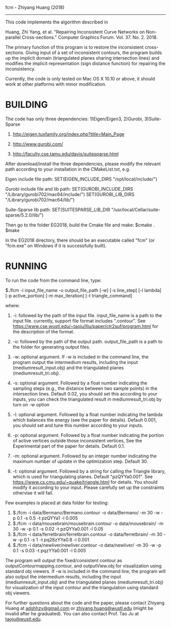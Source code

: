 fcm - Zhiyang Huang (2018)

------------------------------------

This code implements the algorithm described in

Huang, Zhi Yang, et al. "Repairing Inconsistent Curve Networks on Non-parallel Cross-sections." Computer Graphics Forum. Vol. 37. No. 2. 2018.

The primary function of this program is to restore the inconsistent cross-sections. Giving input of a set of inconsistent contours, the program builds up the implicit domain (triangulated planes sharing intersection lines) and modifies the implicit representation (sign distance function) for repairing the inconsistency.

Currently, the code is only tested on Mac OS X 10.10 or above, it should work at other platforms with minor modification.


BUILDING
======================================================================================================


The code has only three dependencies: 1)Eigen/Eigen3,   2)Gurobi,  3)Suite-Sparse

1) http://eigen.tuxfamily.org/index.php?title=Main_Page

2) http://www.gurobi.com/

3) http://faculty.cse.tamu.edu/davis/suitesparse.html

After download/install the three dependencies, please modify the relevant path according to your installation in the CMakeList.txt, e.g.

Eigen include file path:    SET(EIGEN_INCLUDE_DIRS "/opt/local/include/")

Gurobi include file and lib path:
SET(GUROBI_INCLUDE_DIRS "/Library/gurobi702/mac64/include/")
SET(GUROBI_LIB_DIRS "/Library/gurobi702/mac64/lib/")

Suite-Sparse lib path:  SET(SUITESPARSE_LIB_DIR "/usr/local/Cellar/suite-sparse/5.2.0/lib/")

Then go to the folder EG2018, build the Cmake file and make:
$cmake .
$make

In the EG2018 directory, there should be an executable called "fcm" (or "fcm.exe" on Windows if it is successfully built).


RUNNING
======================================================================================================

To run the code from the command line, type:

$./fcm -i input_file_name -o output_file_path [-w] [-s line_step] [-l lambda] [-p active_portion] [-m max_iteration] [-t triangle_command]

where:
1. -i: followed by the path of the input file. input_file_name is a path to the input file. currently, support file format includes ".contour". See https://www.cse.wustl.edu/~taoju/lliu/paper/ctr2suf/program.html for the description of the format.

2. -o: followed by the path of the output path. output_file_path is a path to the folder for generating output files.

3. -w: optional argument. If -w is included in the command line, the program output the intermedium results, including the input (mediumresult_input.obj) and the triangulated planes (mediumresult_tri.obj).

4. -s: optional argument. Followed by a float number indicating the sampling steps (e.g., the distance between two sample points) in the intersection lines. Default 0.02, you should set this according to your inputs, you can check the triangulated result in mediumresult_tri.obj by turn on -w option

5. -l: optional argument. Followed by a float number indicating the lambda which balances the energy (see the paper for details). Default 0.001, you should set and tune this number according to your inputs.

6. -p: optional argument. Followed by a float number indicating the portion of active vertices outside those inconsistent vertices, See the Experimental part of the paper for details. Default 0.1.

7. -m: optional argument. Followed by an integer number indicating the maximum number of update in the optimization step. Default 30.

8. -t: optional argument. Followed by a string for calling the Triangle library, which is used for triangulating planes. Default "pzQYYa0.001". See  https://www.cs.cmu.edu/~quake/triangle.html for details. You should modify it according to your input. Please carefully set up the constraints othervise it will fail.

Few examples is placed at data folder for testing:
1. $./fcm -i data/Bermano/Bermano.contour -o data/Bermano/                 -m 30 -w -p 0.1 -s 0.5      -t pzQYYa1         -l 0.005
2. $./fcm -i data/mousebrain/mousebrain.contour -o data/mousebrain/    -m 30 -w -p 0.1 -s 0.02    -t pzQYYa0.001  -l 0.05
3. $./fcm -i data/ferretbrain/ferretbrain.contour -o data/ferretbrain/            -m 30 -w -p 0.1 -s 1        -t pq28zYYa0.8   -l 0.001
4. $./fcm -i data/newliver/newliver.contour -o data/newliver/ 			   -m 30 -w -p 0.1 -s 0.03   -t pqzYYa0.001   -l 0.005


The program will output the fixed/consistent contour as outputContourmapping.contour,  and  outputView.obj for visualization using standard obj viewers.
If -w is included in the command line, the program will also output the intermedium results, including the input (mediumresult_input.obj) and the triangulated planes (mediumresult_tri.obj) for visualization of the input contour and the triangulation using standard obj viewers.

For further questions about the code and the paper, please contact Zhiyang Huang at adshhzy@gmail.com or zhiyang.huang@wustl.edu (might be invalid after he graduated). You can also contact Prof. Tao Ju at taoju@wustl.edu.
